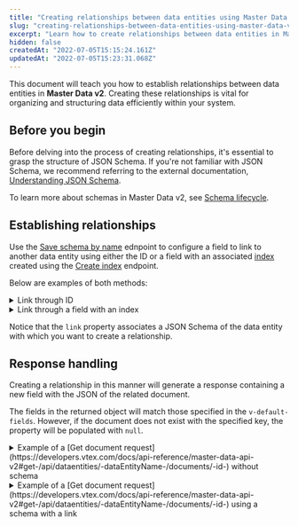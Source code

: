 ```yaml
---
title: "Creating relationships between data entities using Master Data v2"
slug: "creating-relationships-between-data-entities-using-master-data-v2"
excerpt: "Learn how to create relationships between data entities in Master Data v2."
hidden: false
createdAt: "2022-07-05T15:15:24.161Z"
updatedAt: "2022-07-05T15:23:31.068Z"
---
```


This document will teach you how to establish relationships between data entities in **Master Data v2**. Creating these relationships is vital for organizing and structuring data efficiently within your system.

## Before you begin

Before delving into the process of creating relationships, it's essential to grasp the structure of JSON Schema. If you're not familiar with JSON Schema, we recommend referring to the external documentation, [Understanding JSON Schema](https://json-schema.org/understanding-json-schema).

To learn more about schemas in Master Data v2, see [Schema lifecycle](https://developers.vtex.com/docs/guides/master-data-schema-lifecycle).

## Establishing relationships

Use the [Save schema by name](https://developers.vtex.com/docs/api-reference/master-data-api-v2#put-/api/dataentities/-dataEntityName-/schemas/-schemaName-) ednpoint to configure a field to link to another data entity using either the ID or a field with an associated [index](https://developers.vtex.com/docs/guides/master-data-components#index) created using the [Create index](https://developers.vtex.com/docs/api-reference/master-data-api-v2#put-/api/dataentities/-dataEntityName-/indices) endpoint.

Below are examples of both methods:

<details>
<summary>Link through ID</summary>

```json
{
    "properties": {
        "clientEmail": { "type": "string" },
        "address": {
            "type": "string",
            "link": "https://vtexaccount.vtexcommercestable.com.br/api/dataentities/address/schemas/address-schema-v1"
        }
    }
}
```

</details>

<details>
<summary>Link through a field with an index</summary>

```json
{
    "properties": {
        "clientEmail": { "type": "string" },
        "addressName": {
            "type": "string",
            "link": "https://vtexaccount.vtexcommercestable.com.br/api/dataentities/address/schemas/address-schema-v1",
            "linked_field": "addressName"
        }
    }
}
```

</details>

Notice that the `link` property associates a JSON Schema of the data entity with which you want to create a relationship.

## Response handling

Creating a relationship in this manner will generate a response containing a new field with the JSON of the related document.

The fields in the returned object will match those specified in the `v-default-fields`. However, if the document does not exist with the specified key, the property will be populated with `null`.

<details>
<summary>Example of a [Get document request](https://developers.vtex.com/docs/api-reference/master-data-api-v2#get-/api/dataentities/-dataEntityName-/documents/-id-) without schema</summary>

`GET` `/api/dataentities/client/documents/{id}?_fields={fields}`

```json
{
    "clientEmail": "vtext@mail.com",
    "address": "1"
}
```

</details>

<details>
<summary>Example of a [Get document request](https://developers.vtex.com/docs/api-reference/master-data-api-v2#get-/api/dataentities/-dataEntityName-/documents/-id-) using a schema with a link</summary>

In this request, you must use the `_schema` and the `_fields` query parameters for the linked fields to return correctly.

`GET` `/api/dataentities/client/documents/{id}?_schema={schema}&_fields={fields}`

```json
{
    "clientEmail": "vtext@mail.com",
    "address": "1"
    "address_linked": {
        "id": "1"
        "city": "Rio de Janeiro"
    }
}
```

</details>
